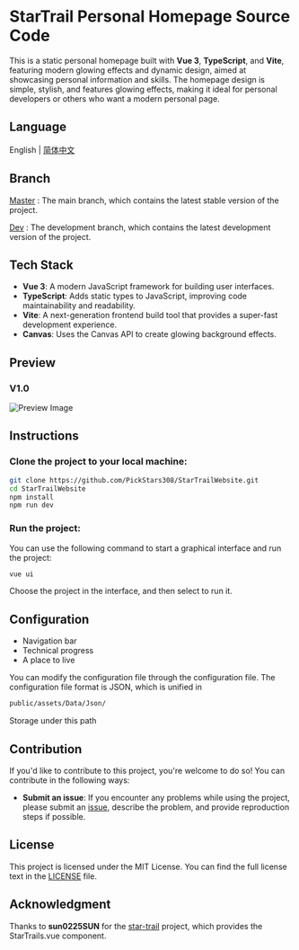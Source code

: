 # StarTrail Personal Homepage Source Code

This is a static personal homepage built with **Vue 3**, **TypeScript**, and **Vite**, featuring modern glowing effects and dynamic design, aimed at showcasing personal information and skills. The homepage design is simple, stylish, and features glowing effects, making it ideal for personal developers or others who want a modern personal page.

## Language

English | [简体中文](README-CN.md)

## Branch
[Master](https://github.com/PickStars308/StarTrailWebsite/tree/master) : The main branch, which contains the latest stable version of the project.

[Dev](https://github.com/PickStars308/StarTrailWebsite/tree/dev) : The development branch, which contains the latest development version of the project.

## Tech Stack

- **Vue 3**: A modern JavaScript framework for building user interfaces.
- **TypeScript**: Adds static types to JavaScript, improving code maintainability and readability.
- **Vite**: A next-generation frontend build tool that provides a super-fast development experience.
- **Canvas**: Uses the Canvas API to create glowing background effects.

## Preview

### V1.0

![Preview Image](https://gh.api.99988866.xyz/https://github.com/PickStars308/StarTrailWebsite/blob/master/Preview/1.0.png 'Preview Image')

## Instructions

### Clone the project to your local machine:

```bash
git clone https://github.com/PickStars308/StarTrailWebsite.git
cd StarTrailWebsite
npm install
npm run dev
```

### Run the project:

You can use the following command to start a graphical interface and run the project:

```bash
vue ui
```

Choose the project in the interface, and then select to run it.

## Configuration

- Navigation bar
- Technical progress
- A place to live

You can modify the configuration file through the configuration file. The configuration file format is JSON, which is unified in

```bash
public/assets/Data/Json/
```

Storage under this path

## Contribution

If you'd like to contribute to this project, you're welcome to do so! You can contribute in the following ways:

- **Submit an issue**: If you encounter any problems while using the project, please submit an [issue](https://github.com/PickStars308/StarTrailWebsite/issues), describe the problem, and provide reproduction steps if possible.

## License

This project is licensed under the MIT License. You can find the full license text in the [LICENSE](LICENSE) file.

## Acknowledgment

Thanks to **sun0225SUN** for the [star-trail](https://github.com/sun0225SUN/star-trail) project, which provides the StarTrails.vue component.
